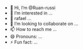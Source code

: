 - 👋 Hi, I’m @Ruan-russi
- 👀 I’m interested in ...
- 🌱 rafael ...
- 💞️ I’m looking to collaborate on ...
- 📫 How to reach me ...
- 😄 Pronouns: ...
- ⚡ Fun fact: ...

<!---
Ruan-russi/Ruan-russi is a ✨ special ✨ repository because its `README.md` (this file) appears on your GitHub profile.
You can click the Preview link to take a look at your changes.
--->
